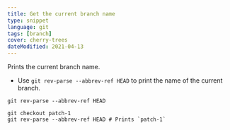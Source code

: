 ```yaml
---
title: Get the current branch name
type: snippet
language: git
tags: [branch]
cover: cherry-trees
dateModified: 2021-04-13
---
```


Prints the current branch name.

- Use `git rev-parse --abbrev-ref HEAD` to print the name of the current branch.

```shell
git rev-parse --abbrev-ref HEAD
```

```shell
git checkout patch-1
git rev-parse --abbrev-ref HEAD # Prints `patch-1`
```
